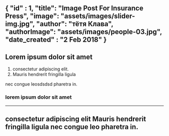 {
"id" : 1,
"title": "Image Post For Insurance Press",
"image": "assets/images/slider-img.jpg",
"author": "тётя Клава",
"authorImage": "assets/images/people-03.jpg",
"date_created" : "2 Feb 2018"
}
---
## Lorem ipsum dolor sit amet

1. consectetur adipiscing elit. 
2. Mauris hendrerit fringilla ligula

nec congue leosdsdsd pharetra in.
### lorem ipsum dolor sit amet
---
consectetur adipiscing elit 
Mauris hendrerit fringilla ligula
nec congue leo pharetra in.
---